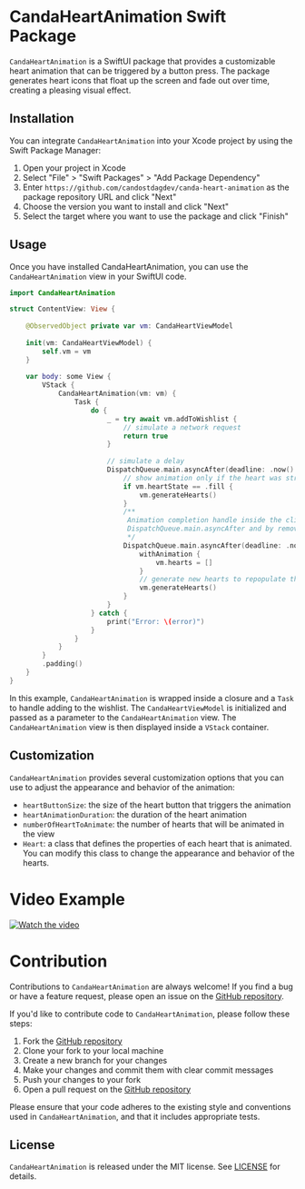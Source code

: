 # CandaHeartAnimation Swift Package

`CandaHeartAnimation` is a SwiftUI package that provides a customizable heart animation that can be triggered by a button press. The package generates heart icons that float up the screen and fade out over time, creating a pleasing visual effect.

## Installation

You can integrate `CandaHeartAnimation` into your Xcode project by using the Swift Package Manager:

1. Open your project in Xcode
2. Select "File" > "Swift Packages" > "Add Package Dependency"
3. Enter `https://github.com/candostdagdev/canda-heart-animation` as the package repository URL and click "Next"
4. Choose the version you want to install and click "Next"
5. Select the target where you want to use the package and click "Finish"

## Usage

Once you have installed CandaHeartAnimation, you can use the `CandaHeartAnimation` view in your SwiftUI code.

```swift
import CandaHeartAnimation

struct ContentView: View {
	
	@ObservedObject private var vm: CandaHeartViewModel
	
	init(vm: CandaHeartViewModel) {
		self.vm = vm
	}
	
	var body: some View {
		VStack {
			CandaHeartAnimation(vm: vm) {
				Task {
					do {
						_ = try await vm.addToWishlist {
							// simulate a network request
							return true
						}
						
						// simulate a delay
						DispatchQueue.main.asyncAfter(deadline: .now() + 1) {
							// show animation only if the heart was stroke
							if vm.heartState == .fill {
								vm.generateHearts()
							}
							/**
							 Animation completion handle inside the client using the
							 DispatchQueue.main.asyncAfter and by removing the hearts
							 */
							DispatchQueue.main.asyncAfter(deadline: .now() + vm.heartAnimationDuration + 0.1) {
								withAnimation {
									vm.hearts = []
								}
								// generate new hearts to repopulate the array
								vm.generateHearts()
							}
						}
					} catch {
						print("Error: \(error)")
					}
				}
			}
		}
		.padding()
	}
}
```

In this example, `CandaHeartAnimation` is wrapped inside a closure and a `Task` to handle adding to the wishlist. The `CandaHeartViewModel` is initialized and passed as a parameter to the `CandaHeartAnimation` view. The `CandaHeartAnimation` view is then displayed inside a `VStack` container. 

## Customization

`CandaHeartAnimation` provides several customization options that you can use to adjust the appearance and behavior of the animation:

- `heartButtonSize`: the size of the heart button that triggers the animation
- `heartAnimationDuration`: the duration of the heart animation
- `numberOfHeartToAnimate`: the number of hearts that will be animated in the view
- `Heart`: a class that defines the properties of each heart that is animated. You can modify this class to change the appearance and behavior of the hearts.

# Video Example
[![Watch the video](https://raw.githubusercontent.com/valdal14/Memorize/main/CandaAnimation.png)](https://youtu.be/DBBa_Bnsa4U)

# Contribution

Contributions to `CandaHeartAnimation` are always welcome! If you find a bug or have a feature request, please open an issue on the [GitHub repository](https://github.com/valdal14/CandaHeartAnimation/issues).

If you'd like to contribute code to `CandaHeartAnimation`, please follow these steps:

1. Fork the [GitHub repository](https://github.com/valdal14/CandaHeartAnimation)
2. Clone your fork to your local machine
3. Create a new branch for your changes
4. Make your changes and commit them with clear commit messages
5. Push your changes to your fork
6. Open a pull request on the [GitHub repository](https://github.com/valdal14/CandaHeartAnimation)

Please ensure that your code adheres to the existing style and conventions used in `CandaHeartAnimation`, and that it includes appropriate tests.

## License

`CandaHeartAnimation` is released under the MIT license. See [LICENSE](https://github.com/valdal14/CandaHeartAnimation/blob/main/LICENSE) for details.
